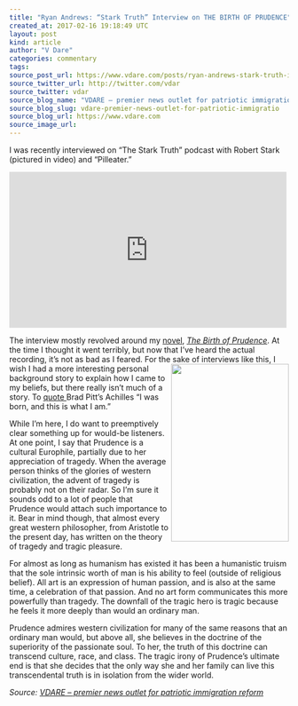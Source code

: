 ```yaml
---
title: "Ryan Andrews: “Stark Truth” Interview on THE BIRTH OF PRUDENCE"
created_at: 2017-02-16 19:18:49 UTC
layout: post
kind: article
author: "V Dare"
categories: commentary
tags: 
source_post_url: https://www.vdare.com/posts/ryan-andrews-stark-truth-interview-on-the-birth-of-prudence
source_twitter_url: http://twitter.com/vdar
source_twitter: vdar
source_blog_name: "VDARE – premier news outlet for patriotic immigration reform"
source_blog_slug: vdare-premier-news-outlet-for-patriotic-immigratio
source_blog_url: https://www.vdare.com
source_image_url: 
---
```

<div class="pf-content"><p>I was recently interviewed on &#8220;The Stark Truth&#8221; podcast with Robert Stark (pictured in video) and &#8220;Pilleater.&#8221;</p>
<p><iframe width="500" height="281" src="https://www.youtube.com/embed/5W7WhUDN48g?feature=oembed" frameborder="0" allowfullscreen></iframe></p>
<p>The interview mostly revolved around my <a href="http://www.vdare.com/articles/the-birth-of-prudence-a-novel-about-the-west-s-decline-and-recovery">novel</a>, <a href="http://www.amazon.com/Birth-Prudence-Ryan-Andrews-ebook/dp/B00KX6E4FI/vd0b-20"><i>The Birth of Prudence</i></a>. At the time I thought it went terribly, but now that I&#8217;ve heard the actual recording, it&#8217;s not as bad as I feared. For the sake of interviews like this, <a href="http://www.lulu.com/shop/ryan-andrews/the-birth-of-prudence/paperback/product-21461832.html"><img class="alignnone" title="" src="http://static.lulu.com/browse/product_thumbnail.php?productId=21461832&amp;resolution=320" alt="" width="212" height="320" align="right" /></a>I wish I had a more interesting personal background story to explain how I came to my beliefs, but there really isn&#8217;t much of a story. To <a href="http://www.imdb.com/character/ch0004244/quotes">quote </a>Brad Pitt&#8217;s Achilles &#8220;I was born, and this is what I am.&#8221;</p><!-- TAG START { player: "7518-804336-VDare - Outstream - Rev", owner: "ONE Video by AOL", for: "ONE Video by AOL" - BEINJS } --><div id="57966237cc52c74a5e1363c4" class="vdb_player vdb_57966237cc52c74a5e1363c456bcd17ce4b018167fea5539">    <script type="text/javascript" src="//delivery.vidible.tv/jsonp/pid=57966237cc52c74a5e1363c4/56bcd17ce4b018167fea5539_bein.js"></script></div><!-- TAG END { date: 07/25/16 } -->
<p>While I&#8217;m here, I do want to preemptively clear something up for would-be listeners. At one point, I say that Prudence is a cultural Europhile, partially due to her appreciation of tragedy. When the average person thinks of the glories of western civilization, the advent of tragedy is probably not on their radar. So I&#8217;m sure it sounds odd to a lot of people that Prudence would attach such importance to it. Bear in mind though, that almost every great western philosopher, from Aristotle to the present day, has written on the theory of tragedy and tragic pleasure.</p>
<p>For almost as long as humanism has existed it has been a humanistic truism that the sole intrinsic worth of man is his ability to feel (outside of religious belief). All art is an expression of human passion, and is also at the same time, a celebration of that passion. And no art form communicates this more powerfully than tragedy. The downfall of the tragic hero is tragic because he feels it more deeply than would an ordinary man.</p>
<p>Prudence admires western civilization for many of the same reasons that an ordinary man would, but above all, she believes in the doctrine of the superiority of the passionate soul. To her, the truth of this doctrine can transcend culture, race, and class. The tragic irony of Prudence&#8217;s ultimate end is that she decides that the only way she and her family can live this transcendental truth is in isolation from the wider world.</p>
</div><div class="">
    <i>Source: <a href="https://www.vdare.com">VDARE – premier news outlet for patriotic immigration reform</a></i>
</div>
